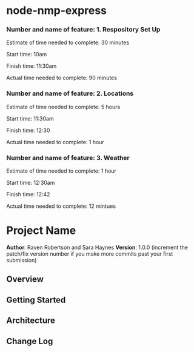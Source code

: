 # node-nmp-express

### Number and name of feature: 1. Respository Set Up

Estimate of time needed to complete: 30 minutes

Start time: 10am

Finish time: 11:30am

Actual time needed to complete: 90 minutes  

### Number and name of feature: 2. Locations

Estimate of time needed to complete: 5 hours

Start time: 11:30am

Finish time: 12:30 

Actual time needed to complete: 1 hour  

### Number and name of feature: 3. Weather

Estimate of time needed to complete: 1 hour

Start time: 12:30am

Finish time: 12:42 

Actual time needed to complete: 12 mintues


# Project Name

**Author**: Raven Robertson and Sara Haynes
**Version**: 1.0.0 (increment the patch/fix version number if you make more commits past your first submission)

## Overview
<!-- Provide a high level overview of what this application is and why you are building it, beyond the fact that it's an assignment for this class. (i.e. What's your problem domain?) -->

## Getting Started
<!-- What are the steps that a user must take in order to build this app on their own machine and get it running? -->

## Architecture
<!-- Provide a detailed description of the application design. What technologies (languages, libraries, etc) you're using, and any other relevant design information. -->

## Change Log
<!-- Use this area to document the iterative changes made to your application as each feature is successfully implemented. Use time stamps. Here's an examples:

01-01-2001 4:59pm - Application now has a fully-functional express server, with a GET route for the location resource.

## Credits and Collaborations